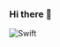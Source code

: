 ### Hi there 👋

![Swift](https://img.shields.io/badge/swift-F54A2A?style=for-the-badge&logo=swift&logoColor=white)
